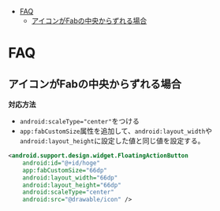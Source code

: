 - [FAQ](#faq)
  - [アイコンがFabの中央からずれる場合](#アイコンがfabの中央からずれる場合)


# FAQ

## アイコンがFabの中央からずれる場合

**対応方法**

- `android:scaleType="center"`をつける
- `app:fabCustomSize`属性を追加して、`android:layout_width`や`android:layout_height`に設定した値と同じ値を設定する。

```Xml
<android.support.design.widget.FloatingActionButton
    android:id="@+id/hoge"
    app:fabCustomSize="66dp"
    android:layout_width="66dp"
    android:layout_height="66dp"
    android:scaleType="center"
    android:src="@drawable/icon" />
```

